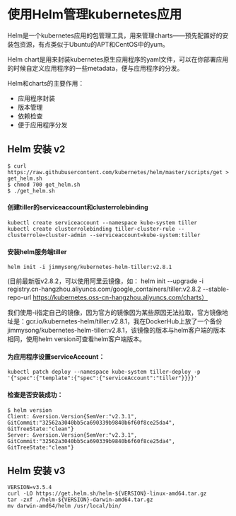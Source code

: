 # 使用Helm管理kubernetes应用

Helm是一个kubernetes应用的包管理工具，用来管理charts——预先配置好的安装包资源，有点类似于Ubuntu的APT和CentOS中的yum。


Helm chart是用来封装kubernetes原生应用程序的yaml文件，可以在你部署应用的时候自定义应用程序的一些metadata，便与应用程序的分发。



Helm和charts的主要作用：

* 应用程序封装
* 版本管理
* 依赖检查
* 便于应用程序分发

## Helm 安装 v2

```
$ curl https://raw.githubusercontent.com/kubernetes/helm/master/scripts/get > get_helm.sh
$ chmod 700 get_helm.sh
$ ./get_helm.sh
```

#### 创建tiller的serviceaccount和clusterrolebinding

```
kubectl create serviceaccount --namespace kube-system tiller
kubectl create clusterrolebinding tiller-cluster-rule --clusterrole=cluster-admin --serviceaccount=kube-system:tiller
```
#### 安装helm服务端tiller

```
helm init -i jimmysong/kubernetes-helm-tiller:v2.8.1
```
(目前最新版v2.8.2，可以使用阿里云镜像，如： helm init --upgrade -i registry.cn-hangzhou.aliyuncs.com/google_containers/tiller:v2.8.2 --stable-repo-url https://kubernetes.oss-cn-hangzhou.aliyuncs.com/charts）

我们使用-i指定自己的镜像，因为官方的镜像因为某些原因无法拉取，官方镜像地址是：gcr.io/kubernetes-helm/tiller:v2.8.1，我在DockerHub上放了一个备份jimmysong/kubernetes-helm-tiller:v2.8.1，该镜像的版本与helm客户端的版本相同，使用helm version可查看helm客户端版本。

#### 为应用程序设置serviceAccount：

```
kubectl patch deploy --namespace kube-system tiller-deploy -p '{"spec":{"template":{"spec":{"serviceAccount":"tiller"}}}}'
```
#### 检查是否安装成功：
```
$ helm version
Client: &version.Version{SemVer:"v2.3.1", GitCommit:"32562a3040bb5ca690339b9840b6f60f8ce25da4", GitTreeState:"clean"}
Server: &version.Version{SemVer:"v2.3.1", GitCommit:"32562a3040bb5ca690339b9840b6f60f8ce25da4", GitTreeState:"clean"}
```


## Helm 安装 v3

```
VERSION=v3.5.4
curl -LO https://get.helm.sh/helm-${VERSION}-linux-amd64.tar.gz
tar -zxf ./helm-${VERSION}-darwin-amd64.tar.gz
mv darwin-amd64/helm /usr/local/bin/
```
